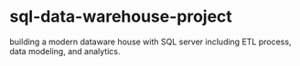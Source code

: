 # sql-data-warehouse-project
building a modern dataware house with SQL server including ETL process, data modeling, and analytics. 
